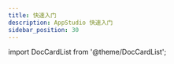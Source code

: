 ```yaml
---
title: 快速入门
description: AppStudio 快速入门
sidebar_position: 30
---
```


import DocCardList from '@theme/DocCardList';

<DocCardList />